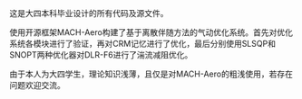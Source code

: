 这是大四本科毕业设计的所有代码及源文件。

使用开源框架MACH-Aero构建了基于离散伴随方法的气动优化系统。首先对优化系统各模块进行了验证，再对CRM记忆进行了优化，最后分别使用SLSQP和SNOPT两种优化器对DLR-F6进行了湍流减阻优化。

由于本人为大四学生，理论知识浅薄，且仅是对MACH-Aero的粗浅使用，若存在问题欢迎交流。
